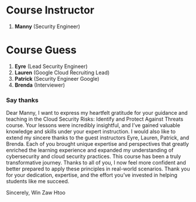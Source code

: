 # Course Instructor

1. **Manny** (Security Engineer)

# Course Guess

1. **Eyre** (Lead Security Engineer)
2. **Lauren** (Google Cloud Recruiting Lead)
3. **Patrick** (Security Engineer Google)
4. **Brenda** (Interviewer)

### Say thanks

Dear Manny,
I want to express my heartfelt gratitude for your guidance and teaching in the Cloud Security Risks: Identify and Protect Against Threats course.
Your lessons were incredibly insightful, and I’ve gained valuable knowledge and skills under your expert instruction.
I would also like to extend my sincere thanks to the guest instructors
Eyre, Lauren, Patrick, and Brenda.
Each of you brought unique expertise and perspectives that greatly enriched the learning experience and expanded my understanding of cybersecurity and cloud security practices.
This course has been a truly transformative journey.
Thanks to all of you, I now feel more confident and better prepared to apply these principles in real-world scenarios.
Thank you for your dedication, expertise, and the effort you’ve invested in helping students like me succeed.

Sincerely,
Win Zaw Htoo

